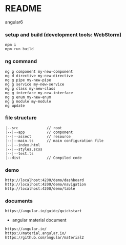 # README
angular6

### setup and build (development tools: WebStorm)
```text
npm i
npm run build
```

### ng command
```text
ng g component my-new-component
ng d directive my-new-directive
ng g pipe my-new-pipe
ng g service my-new-service
ng g class my-new-class
ng g interface my-new-interface
ng g enum my-new-enum
ng g module my-module
ng update
```

### file structure
```text
|--src             // root
|--|--app          // component
|--|--assect       // resource
|--|--main.ts      // main configuration file
|--|--index.html 
|--|--styles.scss 
|--|--test.ts
|--dist            // Compiled code
```

### demo
```text
http://localhost:4200/demo/dashboard
http://localhost:4200/demo/navigation
http://localhost:4200/demo/table
```

### documents
```text
https://angular.io/guide/quickstart
```

- angular material document
```text
https://angular.io/
https://material.angular.io/
https://github.com/angular/material2
```
